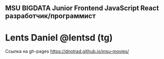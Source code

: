 ## MSU BIGDATA Junior Frontend JavaScript React разработчик/программист 
# Lents Daniel @lentsd (tg)

Ссылка на gh-pages
https://dnotrad.github.io/msu-movies/
